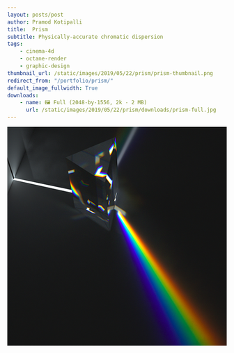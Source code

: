```yaml
---
layout: posts/post
author: Pramod Kotipalli
title:  Prism
subtitle: Physically-accurate chromatic dispersion 
tags:
    - cinema-4d
    - octane-render
    - graphic-design
thumbnail_url: /static/images/2019/05/22/prism/prism-thumbnail.png
redirect_from: "/portfolio/prism/"
default_image_fullwidth: True
downloads:
    - name: 🖼️ Full (2048-by-1556, 2k - 2 MB)
      url: /static/images/2019/05/22/prism/downloads/prism-full.jpg
---
```


![](/static/images/2019/05/22/prism/prism-thumbnail.png)
